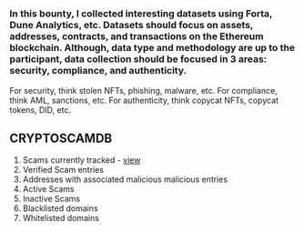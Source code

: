 # 


### In this bounty, I collected interesting datasets using Forta, Dune Analytics, etc. Datasets should focus on assets, addresses, contracts, and transactions on the Ethereum blockchain. Although, data type and methodology are up to the participant, data collection should be focused in 3 areas: security, compliance, and authenticity.

For security, think stolen NFTs, phishing, malware, etc.
For compliance, think AML, sanctions, etc.
For authenticity, think copycat NFTs, copycat tokens, DID, etc.

## CRYPTOSCAMDB

1. Scams currently tracked - [view]()
2. Verified Scam entries
3. Addresses with associated malicious malicious entries
4. Active Scams
5. Inactive Scams
6. Blacklisted domains
7. Whitelisted domains